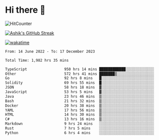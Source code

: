 # Hi there 👋

![HitCounter](https://hits.seeyoufarm.com/api/count/incr/badge.svg?url=https%3A%2F%2Fgithub.com%2Fashrhmn1212%2Fhit-counter)

<!-- ![Contribution Graph](https://github-readme-activity-graph.cyclic.app/graph?username=ashrhmn) -->


<!-- [![Top Langs](https://github-readme-stats.vercel.app/api/top-langs/?username=ashrhmn&layout=compact&theme=synthwave&langs_count=10&card_width=445)](https://github.com/anuraghazra/github-readme-stats) -->

[![Ashik's GitHub Streak](https://github-readme-streak-stats.herokuapp.com/?user=ashrhmn&theme=blood&fire=DD7F1C&background=151515&dates=9f9f9f&border=DD2727)](https://git.io/streak-stats)

<!-- ![Ashik's GitHub stats](https://github-readme-stats.vercel.app/api/?username=ashrhmn&show_icons=true&title_color=fff&icon_color=79ff97&text_color=9f9f9f&bg_color=151515) -->

[![wakatime](https://wakatime.com/badge/user/3df86613-ba63-4631-8e65-0ff18e7becad.svg)](https://wakatime.com/@3df86613-ba63-4631-8e65-0ff18e7becad)

<!--START_SECTION:waka-->

```txt
From: 14 June 2022 - To: 17 December 2023

Total Time: 1,982 hrs 35 mins

TypeScript                 950 hrs 14 mins ████████████░░░░░░░░░░░░░   47.93 %
Other                      572 hrs 41 mins ███████▒░░░░░░░░░░░░░░░░░   28.89 %
Go                         92 hrs 8 mins   █░░░░░░░░░░░░░░░░░░░░░░░░   04.65 %
Solidity                   69 hrs 55 mins  █░░░░░░░░░░░░░░░░░░░░░░░░   03.53 %
JSON                       58 hrs 18 mins  ▓░░░░░░░░░░░░░░░░░░░░░░░░   02.94 %
JavaScript                 53 hrs 5 mins   ▓░░░░░░░░░░░░░░░░░░░░░░░░   02.68 %
Java                       23 hrs 46 mins  ▒░░░░░░░░░░░░░░░░░░░░░░░░   01.20 %
Bash                       21 hrs 32 mins  ▒░░░░░░░░░░░░░░░░░░░░░░░░   01.09 %
Docker                     20 hrs 38 mins  ▒░░░░░░░░░░░░░░░░░░░░░░░░   01.04 %
YAML                       17 hrs 56 mins  ▒░░░░░░░░░░░░░░░░░░░░░░░░   00.90 %
HTML                       14 hrs 30 mins  ▒░░░░░░░░░░░░░░░░░░░░░░░░   00.73 %
C#                         13 hrs 16 mins  ▒░░░░░░░░░░░░░░░░░░░░░░░░   00.67 %
Markdown                   9 hrs 24 mins   ░░░░░░░░░░░░░░░░░░░░░░░░░   00.47 %
Rust                       7 hrs 5 mins    ░░░░░░░░░░░░░░░░░░░░░░░░░   00.36 %
Python                     6 hrs 4 mins    ░░░░░░░░░░░░░░░░░░░░░░░░░   00.31 %
```

<!--END_SECTION:waka-->


<!--### Most Used Languages
<img src="https://wakatime.com/share/@ashrhmn/24ecb986-5bf8-4607-af7f-0aab08908d8c.png" />

### Favourite Tools
<img src="https://wakatime.com/share/@ashrhmn/f4e08015-f3bc-460a-9228-95a3ba11c604.png" />-->
